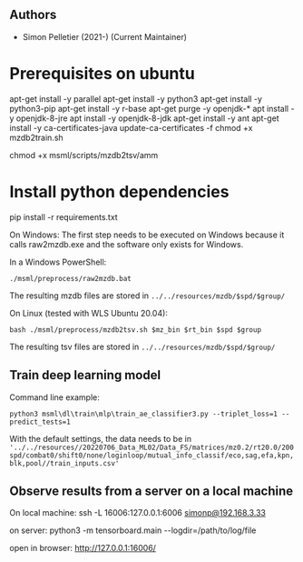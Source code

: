 
## Authors

* Simon Pelletier (2021-) (Current Maintainer)

# Prerequisites on ubuntu
apt-get install -y parallel
apt-get install -y python3
apt-get install -y python3-pip
apt-get install -y r-base
apt-get purge -y openjdk-\*
apt install -y openjdk-8-jre
apt install -y openjdk-8-jdk
apt-get install -y ant
apt-get install -y ca-certificates-java
update-ca-certificates -f
chmod +x mzdb2train.sh

chmod +x msml/scripts/mzdb2tsv/amm

# Install python dependencies
pip install -r requirements.txt


On Windows:
The first step needs to be executed on Windows because it calls raw2mzdb.exe and the software only exists for Windows.

In a  Windows PowerShell:

`./msml/preprocess/raw2mzdb.bat`

The resulting mzdb files are stored in `../../resources/mzdb/$spd/$group/`

On Linux (tested with WLS Ubuntu 20.04):

`bash ./msml/preprocess/mzdb2tsv.sh $mz_bin $rt_bin $spd $group`

The resulting tsv files are stored in `../../resources/mzdb/$spd/$group/`

## Train deep learning model
Command line example:

`python3 msml\dl\train\mlp\train_ae_classifier3.py --triplet_loss=1 --predict_tests=1`

With the default settings, the data needs to be in `'../../resources//20220706_Data_ML02/Data_FS/matrices/mz0.2/rt20.0/200spd/combat0/shift0/none/loginloop/mutual_info_classif/eco,sag,efa,kpn,blk,pool//train_inputs.csv'`

## Observe results from a server on a local machine 
On local machine:
ssh -L 16006:127.0.0.1:6006 simonp@192.168.3.33

on server: 
python3 -m tensorboard.main --logdir=/path/to/log/file

open in browser:
http://127.0.0.1:16006/